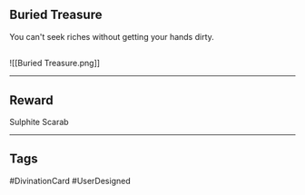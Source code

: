 ## Buried Treasure
You can't seek riches without getting your hands dirty.
## 
![[Buried Treasure.png]]

---
## Reward
Sulphite Scarab

---
## Tags
#DivinationCard
#UserDesigned